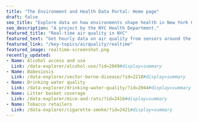 ```yaml
---
title: "The Environment and Health Data Portal: Home page"
draft: false
seo_title: "Explore data on how environments shape health in New York City's neighborhoods."
seo_description: "A project by the NYC Health Department."
featured_title: "Real-time air quality in NYC"
featured_text: "Get hourly data on air quality from sensors around the city."
featured_link: "/key-topics/airquality/realtime"
featured_image: realtime-screenshot.png
recently_updated:
- Name: Alcohol access and use
  Link: /data-explorer/alcohol-use/?id=2049#display=summary
- Name: Babesiosis
  Link: /data-explorer/vector-borne-disease/?id=2218#display=summary
- Name: Drinking water quality
  Link: /data-explorer/drinking-water-quality/?id=2044#display=summary
- Name: Litter basket coverage
  Link: /data-explorer/mice-and-rats/?id=2416#display=summary
- Name: Tobacco retailers
  Link: /data-explorer/cigarette-smoke/?id=2421#display=summary
---
```

